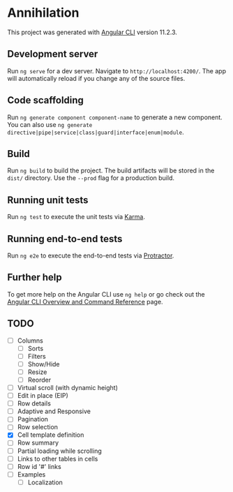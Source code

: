 # Annihilation

This project was generated with [Angular CLI](https://github.com/angular/angular-cli) version 11.2.3.

## Development server

Run `ng serve` for a dev server. Navigate to `http://localhost:4200/`. The app will automatically reload if you change any of the source files.

## Code scaffolding

Run `ng generate component component-name` to generate a new component. You can also use `ng generate directive|pipe|service|class|guard|interface|enum|module`.

## Build

Run `ng build` to build the project. The build artifacts will be stored in the `dist/` directory. Use the `--prod` flag for a production build.

## Running unit tests

Run `ng test` to execute the unit tests via [Karma](https://karma-runner.github.io).

## Running end-to-end tests

Run `ng e2e` to execute the end-to-end tests via [Protractor](http://www.protractortest.org/).

## Further help

To get more help on the Angular CLI use `ng help` or go check out the [Angular CLI Overview and Command Reference](https://angular.io/cli) page.

## TODO

- [ ] Columns
  - [ ] Sorts
  - [ ] Filters
  - [ ] Show/Hide
  - [ ] Resize
  - [ ] Reorder
- [ ] Virtual scroll (with dynamic height)
- [ ] Edit in place (EIP)
- [ ] Row details
- [ ] Adaptive and Responsive
- [ ] Pagination
- [ ] Row selection
- [x] Cell template definition
- [ ] Row summary
- [ ] Partial loading while scrolling
- [ ] Links to other tables in cells
- [ ] Row id '#' links
- [ ] Examples
  - [ ] Localization
